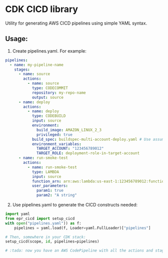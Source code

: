 # CDK CICD library

Utility for generating AWS CICD pipelines using simple YAML syntax.

## Usage:

1. Create pipelines.yaml. For example:

```yaml
pipelines:
  - name: my-pipeline-name
    stages:
      - name: source
        actions:
          - name: source
            type: CODECOMMIT
            repository: my-repo-name
            output: source
      - name: deploy
        actions:
          - name: deploy
            type: CODEBUILD
            input: source
            environment:
              build_image: AMAZON_LINUX_2_3
              privileged: true
            build_spec: buildspec-multi-account-deploy.yaml # Use assume.sh in buildspec
            environment_variables:
              TARGET_ACCOUNT: "123456789012"
              TARGET_ROLE: deployment-role-in-target-account
      - name: run-smoke-test
        actions:
          - name: run-smoke-test
            type: LAMBDA
            input: source
            function_arn: arn:aws:lambda:us-east-1:123456789012:function:test-fn
            user_parameters:
              param1: true
              param2: "A string"
```

2. Use pipelines.yaml to generate the CICD constructs needed:

```python
import yaml
from epr_cicd import setup_cicd
with open("pipelines.yaml")) as f:
    pipelines = yaml.load(f, Loader=yaml.FullLoader)["pipelines"]

# Then, somewhere in your CDK stack:
setup_cicd(scope, id, pipelines=pipelines)

# :tada: now you have an AWS CodePipeline with all the actions and stages you defined in your YAML
```
